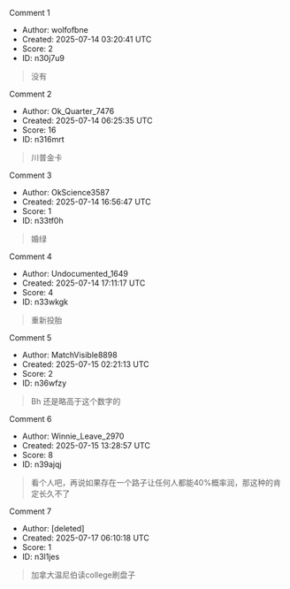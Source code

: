 Comment 1

- Author: wolfofbne
- Created: 2025-07-14 03:20:41 UTC
- Score: 2
- ID: n30j7u9

> 没有

Comment 2

- Author: Ok_Quarter_7476
- Created: 2025-07-14 06:25:35 UTC
- Score: 16
- ID: n316mrt

> 川普金卡

Comment 3

- Author: OkScience3587
- Created: 2025-07-14 16:56:47 UTC
- Score: 1
- ID: n33tf0h

> 婚绿

Comment 4

- Author: Undocumented_1649
- Created: 2025-07-14 17:11:17 UTC
- Score: 4
- ID: n33wkgk

> 重新投胎

Comment 5

- Author: MatchVisible8898
- Created: 2025-07-15 02:21:13 UTC
- Score: 2
- ID: n36wfzy

> Bh 还是略高于这个数字的

Comment 6

- Author: Winnie_Leave_2970
- Created: 2025-07-15 13:28:57 UTC
- Score: 8
- ID: n39ajqj

> 看个人吧，再说如果存在一个路子让任何人都能40%概率润，那这种的肯定长久不了

Comment 7

- Author: [deleted]
- Created: 2025-07-17 06:10:18 UTC
- Score: 1
- ID: n3l1jes

> 加拿大温尼伯读college刷盘子
